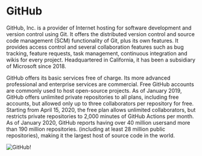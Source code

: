 # GitHub

GitHub, Inc. is a provider of Internet hosting for software development and version control using Git. It offers the distributed version control and source code management (SCM) functionality of Git, plus its own features. It provides access control and several collaboration features such as bug tracking, feature requests, task management, continuous integration and wikis for every project. Headquartered in California, it has been a subsidiary of Microsoft since 2018.

GitHub offers its basic services free of charge. Its more advanced professional and enterprise services are commercial. Free GitHub accounts are commonly used to host open-source projects. As of January 2019, GitHub offers unlimited private repositories to all plans, including free accounts, but allowed only up to three collaborators per repository for free. Starting from April 15, 2020, the free plan allows unlimited collaborators, but restricts private repositories to 2,000 minutes of GitHub Actions per month. As of January 2020, GitHub reports having over 40 million usersand more than 190 million repositories. (including at least 28 million public repositories), making it the largest host of source code in the world.

![GitHub!](https://upload.wikimedia.org/wikipedia/commons/thumb/9/95/Font_Awesome_5_brands_github.svg/800px-Font_Awesome_5_brands_github.svg.png
)
